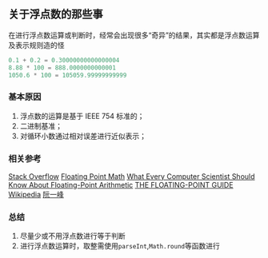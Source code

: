 ## 关于浮点数的那些事

在进行浮点数运算或判断时，经常会出现很多“奇异”的结果，其实都是浮点数运算及表示规则造的怪

```javascript
0.1 + 0.2 = 0.30000000000000004
8.88 * 100 = 888.0000000000001
1050.6 * 100 = 105059.99999999999
```

### 基本原因
1. 浮点数的运算是基于 IEEE 754 标准的；
2. 二进制基准；
3. 对循环小数通过相对误差进行近似表示；

### 相关参考
[Stack Overflow](https://stackoverflow.com/questions/588004/is-floating-point-math-broken)
[Floating Point Math](https://0.30000000000000004.com/)
[What Every Computer Scientist Should Know About Floating-Point Arithmetic](https://docs.oracle.com/cd/E19957-01/806-3568/ncg_goldberg.html)
[THE FLOATING-POINT GUIDE](https://floating-point-gui.de/errors/rounding/)
[Wikipedia](https://en.wikipedia.org/wiki/Floating-point)
[阮一峰](http://www.ruanyifeng.com/blog/2010/06/ieee_floating-point_representation.html)

### 总结
1. 尽量少或不用浮点数进行等于判断
2. 进行浮点数运算时，取整需使用`parseInt`,`Math.round`等函数进行
